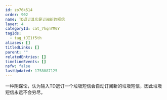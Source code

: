 ```yaml
---
id: zo76k514
order: 902
name: TD退订其实是订阅新的短信
layer: 4
categoryId: cat_7hqnYMGY
tagIds:
  - tag_tJI1f5th
aliases: []
titledLinks: []
parent: ""
relatedEntries: []
timelineEvents: []
nsfw: false
lastUpdated: 1758087125
---
```


一种阴谋论，认为输入TD退订一个垃圾短信会自动订阅新的垃圾短信，因此垃圾短信永远不会穷尽。